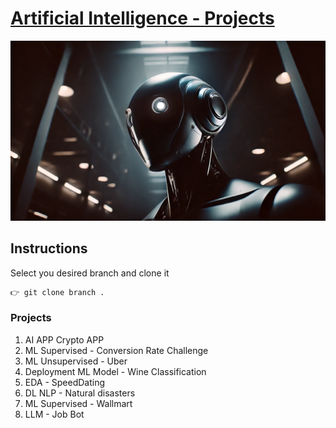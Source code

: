 # [Artificial Intelligence - Projects](https://atalaya.digital)

![Image](./assets/robot.webp "GCP Professional Engineer Projects")

## Instructions

Select you desired branch and clone it

```bash
👉 git clone branch .
```

### Projects

1.  AI APP Crypto APP
2.  ML Supervised - Conversion Rate Challenge
3.  ML Unsupervised - Uber
4.  Deployment ML Model - Wine Classification
5.  EDA - SpeedDating
6.  DL NLP - Natural disasters
7.  ML Supervised - Wallmart
8.  LLM - Job Bot
